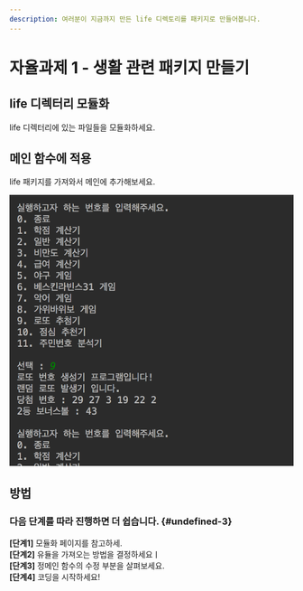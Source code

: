 ```yaml
---
description: 여러분이 지금까지 만든 life 디렉토리를 패키지로 만들어봅니다.
---
```


# 자율과제 1 - 생활 관련 패키지 만들기

## life 디렉터리 모듈화 

life 디렉터리에 있는 파일들을 모듈화하세요.

## 메인 함수에 적용 

life 패키지를 가져와서 메인에 추가해보세요.

![&#xC644;&#xC131;&#xB41C; &#xD504;&#xB85C;&#xADF8;&#xB7A8;](../../.gitbook/assets/image%20%2869%29.png)

## 방법  

### **다음** **단계를** **따라** **진행하면** **더** **쉽습니다.** {#undefined-3}

**\[단계1\]** 모듈화 페이지를 참고하세.   
**\[단계2\]** 유듈을 가져오는 방법을 결정하세요ㅣ  
**\[단계3\]** 정메인 함수의 수정 부분을 살펴보세요.  
**\[단계4\]** 코딩을 시작하세요!

